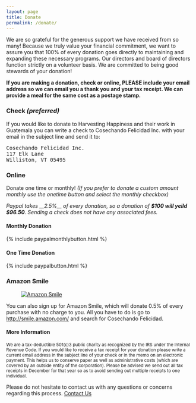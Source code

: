 ```yaml
---
layout: page
title: Donate
permalink: /donate/
---
```


We are so grateful for the generous support we have received from so many! Because we truly value your financial commitment, we want to assure you that 100% of every donation goes directly to maintaining and expanding these necessary programs. Our directors and board of directors function strictly on a volunteer basis. We are committed to being good stewards of your donation!

**If you are making a donation, check or online, PLEASE include your email address so we can email you a thank you and your tax receipt. We can provide a meal for the same cost as a postage stamp.**

<div class="col-sm-6">
<h3>Check <i>(preferred)</i></h3>

<p>If you would like to donate to Harvesting Happiness and their work in Guatemala you can write a check to Cosechando Felicidad Inc. with your email in the subject line and send it to:</p>

<pre>
Cosechando Felicidad Inc.
117 Elk Lane
Williston, VT 05495
</pre>

</div>

<div class="col-sm-6">
<h3>Online</h3>

<p>Donate one time or monthly! <i>(If you prefer to donate a custom amount monthly use the onetime button and select the monthly checkbox)</i></p>

<p><i>Paypal takes __2.5%__ of every donation, so a donation of <strong>$100 will yeild $96.50</strong>. Sending a check does not have any associated fees.</i></p>
<div class="col-sm-6">
	<h4>Monthly Donation</h4>
	{% include paypalmonthlybutton.html %}
</div>
<div class="col-sm-6">
	<h4>One Time Donation</h4>
	{% include paypalbutton.html %}
</div>
</div>

<div class="col-sm-12">
<h3>Amazon Smile</h3>

<a href="https://smile.amazon.com/"><figure class="col-sm-2 left">
	<img src="http://harvestinghappiness.org/images/asmile.png" alt="Amazon Smile" title="">
</figure></a>

<p>You can also sign up for Amazon Smile, which will donate 0.5% of every purchase with no charge to you. All you have to do is go to <a href="smile.amazon.com">http://smile.amazon.com/</a> and search for Cosechando Felicidad.<p>
</div>

<div class="col-sm-12">
<h4>More Information</h4>

<p><small>We are a tax-deductible 501(c)3 public charity as recognized by the IRS under the Internal Revenue Code. If you would like to receive a tax receipt for your donation please write a current email address in the subject line of your check or in the memo on an electronic payment. This helps us to conserve paper as well as administrative costs (which are covered by an outside entity of the corporation). Please be advised we send out all tax receipts in December for that year so as to avoid sending out multiple receipts to one individual.</small></p>


<p>Please do not hesitate to contact us with any questions or concerns regarding this process.
<a href="/contact/">Contact Us</a></p>
</div>
